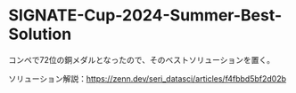# SIGNATE-Cup-2024-Summer-Best-Solution

コンペで72位の銅メダルとなったので、そのベストソリューションを置く。

ソリューション解説：https://zenn.dev/seri_datasci/articles/f4fbbd5bf2d02b
